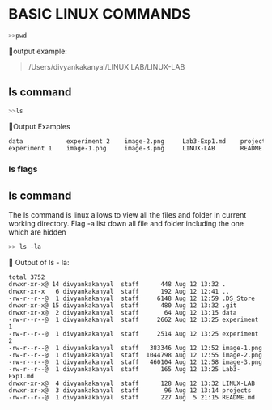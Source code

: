 # BASIC LINUX COMMANDS 
```bash
>>pwd

```

📌output example:

>/Users/divyankakanyal/LINUX LAB/LINUX-LAB  
>  

## ls command

```bash
>>ls
```

📌Output Examples

```bash
data            experiment 2    image-2.png     Lab3-Exp1.md    projects
experiment 1    image-1.png     image-3.png     LINUX-LAB       README.md
```

### ls flags 

## ls command
The ls command is linux allows to view all the files and folder in current working directory. Flag -a list down all file and folder including the one which are hidden

```bash
>> ls -la
```
📌 Output of ls - la:

```
total 3752
drwxr-xr-x@ 14 divyankakanyal  staff      448 Aug 12 13:32 .
drwxr-xr-x   6 divyankakanyal  staff      192 Aug 12 12:41 ..
-rw-r--r--@  1 divyankakanyal  staff     6148 Aug 12 12:59 .DS_Store
drwxr-xr-x@ 15 divyankakanyal  staff      480 Aug 12 13:32 .git
drwxr-xr-x@  2 divyankakanyal  staff       64 Aug 12 13:15 data
-rw-r--r--@  1 divyankakanyal  staff     2662 Aug 12 13:25 experiment 1
-rw-r--r--@  1 divyankakanyal  staff     2514 Aug 12 13:25 experiment 2
-rw-r--r--@  1 divyankakanyal  staff   383346 Aug 12 12:52 image-1.png
-rw-r--r--@  1 divyankakanyal  staff  1044798 Aug 12 12:55 image-2.png
-rw-r--r--@  1 divyankakanyal  staff   460104 Aug 12 12:58 image-3.png
-rw-r--r--@  1 divyankakanyal  staff      165 Aug 12 13:25 Lab3-Exp1.md
drwxr-xr-x@  4 divyankakanyal  staff      128 Aug 12 13:32 LINUX-LAB
drwxr-xr-x@  3 divyankakanyal  staff       96 Aug 12 13:14 projects
-rw-r--r--@  1 divyankakanyal  staff      227 Aug  5 21:15 README.md

```





